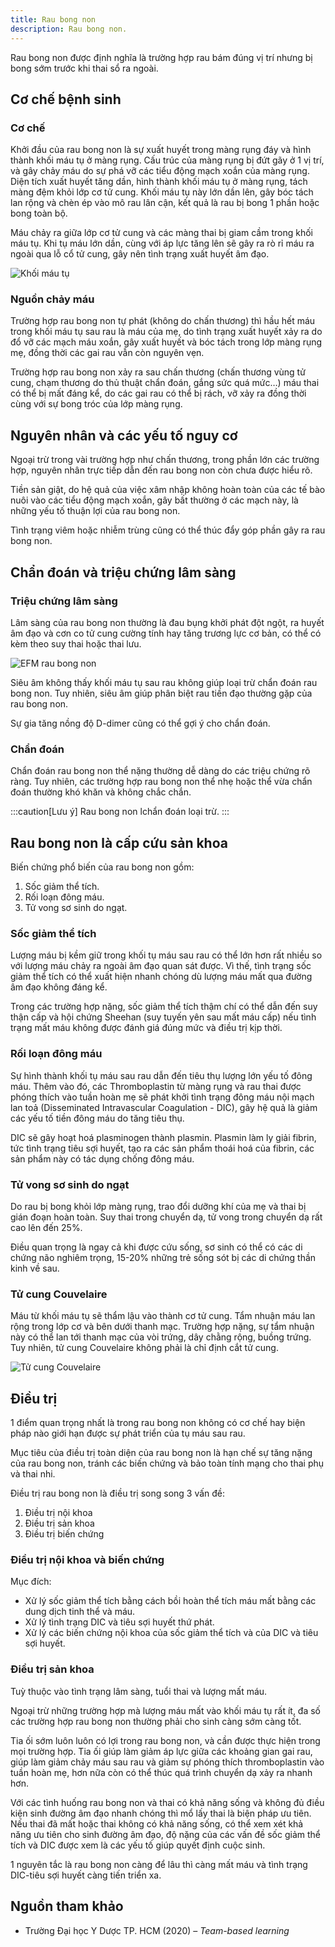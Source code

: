 ```yaml
---
title: Rau bong non
description: Rau bong non.
---
```


Rau bong non được định nghĩa là trường hợp rau bám đúng vị trí nhưng bị bong sớm trước khi thai sổ ra ngoài.

## Cơ chế bệnh sinh

### Cơ chế

Khởi đầu của rau bong non là sự xuất huyết trong màng rụng đáy và hình thành khối máu tụ ở màng rụng. Cấu trúc của màng rụng bị đứt gãy ở 1 vị trí, và gây chảy máu do sự phá vỡ các tiểu động mạch xoắn của màng rụng. Diện tích xuất huyết tăng dần, hình thành khối máu tụ ở màng rụng, tách màng đệm khỏi lớp cơ tử cung. Khối máu tụ này lớn dần lên, gây bóc tách lan rộng và chèn ép vào mô rau lân cận, kết quả là rau bị bong 1 phần hoặc bong toàn bộ.

Máu chảy ra giữa lớp cơ tử cung và các màng thai bị giam cầm trong khối máu tụ. Khi tụ máu lớn dần, cùng với áp lực tăng lên sẽ gây ra rò rỉ máu ra ngoài qua lỗ cổ tử cung, gây nên tình trạng xuất huyết âm đạo.

![Khối máu tụ](../../../assets/san-khoa/rau-bong-non/khoi-mau-tu.png)

### Nguồn chảy máu

Trường hợp rau bong non tự phát (không do chấn thương) thì hầu hết máu trong khối máu tụ sau rau là máu của mẹ, do tình trạng xuất huyết xảy ra do đổ vỡ các mạch máu xoắn, gây xuất huyết và bóc tách trong lớp màng rụng mẹ, đồng thời các gai rau vẫn còn nguyên vẹn.

Trường hợp rau bong non xảy ra sau chấn thương (chấn thương vùng tử cung, chạm thương do thủ thuật chẩn đoán, gắng sức quá mức…) máu thai có thể bị mất đáng kể, do các gai rau có thể bị rách, vỡ xảy ra đồng thời cùng với sự bong tróc của lớp màng rụng.

## Nguyên nhân và các yếu tố nguy cơ

Ngoại trừ trong vài trường hợp như chấn thương, trong phần lớn các trường hợp, nguyên nhân trực tiếp dẫn đến rau bong non còn chưa được hiểu rõ.

Tiền sản giật, do hệ quả của việc xâm nhập không hoàn toàn của các tế bào nuôi vào các tiểu động mạch
xoắn, gây bất thường ở các mạch này, là những yếu tố thuận lợi của rau bong non.

Tình trạng viêm hoặc nhiễm trùng cũng có thể thúc đẩy góp phần gây ra rau bong non.

## Chẩn đoán và triệu chứng lâm sàng

### Triệu chứng lâm sàng

Lâm sàng của rau bong non thường là đau bụng khởi phát đột ngột, ra huyết âm đạo và cơn co tử cung cường tính hay tăng trương lực cơ bản, có thể có kèm theo suy thai hoặc thai lưu.

![EFM rau bong non](../../../assets/san-khoa/rau-bong-non/EFM-rau-bong-non.png)

Siêu âm không thấy khối máu tụ sau rau không giúp loại trừ chẩn đoán rau bong non. Tuy nhiên, siêu âm giúp phân biệt rau tiền đạo thường gặp của rau bong non.

Sự gia tăng nồng độ D-dimer cũng có thể gợi ý cho chẩn đoán.

### Chẩn đoán

Chẩn đoán rau bong non thể nặng thường dễ dàng do các triệu chứng rõ ràng. Tuy nhiên, các trường hợp rau bong non thể nhẹ hoặc thể vừa chẩn đoán thường khó khăn và không chắc chắn.

:::caution[Lưu ý]
Rau bong non lchẩn đoán loại trừ.
:::

## Rau bong non là cấp cứu sản khoa

Biến chứng phổ biến của rau bong non gồm:

1. Sốc giảm thể tích.
2. Rối loạn đông máu.
3. Tử vong sơ sinh do ngạt.

### Sốc giảm thể tích

Lượng máu bị kềm giữ trong khối tụ máu sau rau có thể lớn hơn rất nhiều so với lượng máu chảy ra ngoài âm đạo quan sát được. Vì thế, tình trạng sốc giảm thể tích có thể xuất hiện nhanh chóng dù lượng máu mất qua đường âm đạo không đáng kể.

Trong các trường hợp nặng, sốc giảm thể tích thậm chí có thể dẫn đến suy thận cấp và hội chứng Sheehan (suy tuyến yên sau mất máu cấp) nếu tình trạng mất máu không được đánh giá đúng mức và điều trị kịp thời.

### Rối loạn đông máu

Sự hình thành khối tụ máu sau rau dẫn đến tiêu thụ lượng lớn yếu tố đông máu. Thêm vào đó, các
Thromboplastin từ màng rụng và rau thai được phóng thích vào tuần hoàn mẹ sẽ phát khởi tình trạng đông máu
nội mạch lan toả (Disseminated Intravascular Coagulation - DIC), gây hệ quả là giảm các yếu tố tiền đông máu do tăng tiêu thụ.

DIC sẽ gây hoạt hoá plasminogen thành plasmin. Plasmin làm ly giải fibrin, tức tình trạng tiêu sợi
huyết, tạo ra các sản phẩm thoái hoá của fibrin, các sản phẩm này có tác dụng chống đông máu.

### Tử vong sơ sinh do ngạt

Do rau bị bong khỏi lớp màng rụng, trao đổi dưỡng khí của mẹ và thai bị gián đoạn hoàn toàn. Suy thai trong chuyển dạ, tử vong trong chuyển dạ rất cao lên đến 25%.

Điều quan trọng là ngay cả khi được cứu sống, sơ sinh có thể có các di chứng não nghiêm trọng, 15-20% những trẻ sống sót bị các di chứng thần kinh về sau.

### Tử cung Couvelaire

Máu từ khối máu tụ sẽ thẩm lậu vào thành cơ tử cung. Tẩm nhuận máu lan rộng trong lớp cơ và bên dưới thanh
mạc. Trường hợp nặng, sự tẩm nhuận này có thể lan tới thanh mạc của vòi trứng, dây chằng rộng, buồng trứng.
Tuy nhiên, tử cung Couvelaire không phải là chỉ định cắt tử cung.

![Tử cung Couvelaire](../../../assets/san-khoa/rau-bong-non/tu-cung-couvelaire.png)

## Điều trị

1 điểm quan trọng nhất là trong rau bong non không có cơ chế hay biện pháp nào giới hạn được sự phát triển của tụ máu sau rau.

Mục tiêu của điều trị toàn diện của rau bong non là hạn chế sự tăng nặng của rau bong non, tránh các biến chứng và bảo toàn tính mạng cho thai phụ và thai nhi.

Điều trị rau bong non là điều trị song song 3 vấn đề:

1. Điều trị nội khoa
2. Điều trị sản khoa
3. Điều trị biến chứng

### Điều trị nội khoa và biến chứng

Mục đích:

- Xử lý sốc giảm thể tích bằng cách bồi hoàn thể tích máu mất bằng các dung dịch tinh thể và máu.
- Xử lý tình trạng DIC và tiêu sợi huyết thứ phát.
- Xử lý các biến chứng nội khoa của sốc giảm thể tích và của DIC và tiêu sợi huyết.

### Điều trị sản khoa

Tuỳ thuộc vào tình trạng lâm sàng, tuổi thai và lượng mất máu.

Ngoại trừ những trường hợp mà lượng máu mất vào khối máu tụ rất ít, đa số các trường hợp rau bong non thường phải cho sinh càng sớm càng tốt.

Tia ối sớm luôn luôn có lợi trong rau bong non, và cần được thực hiện trong mọi trường hợp. Tia ối giúp làm giảm áp lực giữa các khoảng gian gai rau, giúp làm giảm chảy máu sau rau và giảm sự phóng thích thromboplastin vào tuần hoàn mẹ, hơn nữa còn có thể thúc quá trình chuyển dạ xảy ra nhanh hơn.

Với các tình huống rau bong non và thai có khả năng sống và không đủ điều kiện sinh đường âm đạo nhanh chóng thì mổ lấy thai là biện pháp ưu tiên. Nếu thai đã mất hoặc thai không có khả năng sống, có thể xem xét khả năng ưu tiên cho sinh đường âm đạo, độ nặng của các vấn đề sốc giảm thể tích và DIC được xem là các yếu tố giúp quyết định cuộc sinh.

1 nguyên tắc là rau bong non càng để lâu thì càng mất máu và tình trạng DIC-tiêu sợi huyết càng tiến triển xa.

## Nguồn tham khảo

- Trường Đại học Y Dược TP. HCM (2020) – _Team-based learning_
